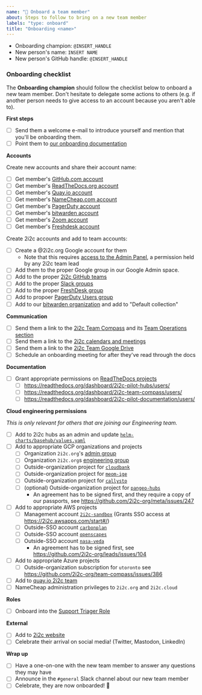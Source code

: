 ```yaml
---
name: "🙌 Onboard a team member"
about: Steps to follow to bring on a new team member
labels: "type: onboard"
title: "Onboarding <name>"
---
```


- Onboarding champion: `@INSERT_HANDLE`
- New person's name: `INSERT NAME`
- New person's GitHub handle: `@INSERT_HANDLE`

### Onboarding checklist

The **Onboarding champion** should follow the checklist below to onboard a new team member. Don't hesitate to delegate some actions to others (e.g. if another person needs to give access to an account because you aren't able to).

**First steps**

- [ ] Send them a welcome e-mail to introduce yourself and mention that you'll be onboarding them.
- [ ] Point them to [our onboarding documentation](https://compass.2i2c.org/operations/onboarding/)

**Accounts**

Create new accounts and share their account name:

- [ ] Get member's [GitHub.com account](https://github.com)
- [ ] Get member's [ReadTheDocs.org account](https://readthedocs.org)
- [ ] Get member's [Quay.io account](https://quay.io)
- [ ] Get member's [NameCheap.com account](https://namecheap.com)
- [ ] Get member's [PagerDuty account](https://pagerduty.com)
- [ ] Get member's [bitwarden account](https://bitwarden.com)
- [ ] Get member's [Zoom account](https://zoom.us)
- [ ] Get member's [Freshdesk account](https://www.freshworks.com)

Create 2i2c accounts and add to team accounts:

- [ ] Create a @2i2c.org Google account for them
	- Note that this requires [access to the Admin Panel](https://compass.2i2c.org/administration/google-workspace/), a permission held by any 2i2c team lead
- [ ] Add them to the proper Google group in our Google Admin space.
- [ ] Add to the proper [2i2c GitHub teams](https://github.com/orgs/2i2c-org/teams/)
- [ ] Add to the proper [Slack groups](https://2i2c.slack.com/admin/user_groups)
- [ ] Add to the proper [FreshDesk group](https://2i2c.freshdesk.com/a/admin/groups)
- [ ] Add to propoer [PagerDuty Users group](https://2i2c-org.pagerduty.com/users-new)
- [ ] Add to our [bitwarden organization](https://vault.bitwarden.com/#/organizations/11313781-4b83-41a3-9d35-afe200c8e9f1/vault) and add to "Default collection"

**Communication**

- [ ] Send them a link to the [2i2c Team Compass](https://compass.2i2c.org/) and its [Team Operations section](https://compass.2i2c.org/operations/)
- [ ] Send them a link to the [2i2c calendars and meetings](https://compass.2i2c.org/reference/calendar/)
- [ ] Send them a link to the [2i2c Team Google Drive](https://drive.google.com/drive/u/1/folders/0AJcabtB-T0LnUk9PVA)
- [ ] Schedule an onboarding meeting for after they've read through the docs

**Documentation**

- [ ] Grant appropriate permissions on [ReadTheDocs projects](https://readthedocs.org/)
  - [ ] https://readthedocs.org/dashboard/2i2c-pilot-hubs/users/
  - [ ] https://readthedocs.org/dashboard/2i2c-team-compass/users/
  - [ ] https://readthedocs.org/dashboard/2i2c-pilot-documentation/users/

**Cloud engineering permissions**

_This is only relevant for others that are joining our Engineering team._

- [ ] Add to 2i2c hubs as an admin and update [`helm-charts/basehub/values.yaml`](https://github.com/2i2c-org/infrastructure/blob/master/helm-charts/basehub/values.yaml)
- [ ] Add to appropriate GCP organizations and projects
  - [ ] Organization `2i2c.org`'s [admin group](https://console.cloud.google.com/iam-admin/groups/03znysh73qbio4n?organizationId=184174754493)
  - [ ] Organization `2i2c.org`s [engineering group](https://console.cloud.google.com/iam-admin/groups/01opuj5n2qnifml?organizationId=184174754493)
  - [ ] Outside-organization project for [`cloudbank`](https://console.cloud.google.com/iam-admin/iam?project=cb-1003-1696)
  - [ ] Outside-organization project for [`meom-ige`](https://console.cloud.google.com/iam-admin/iam?project=meom-ige-cnrs)
  - [ ] Outside-organization project for [`callysto`](https://console.cloud.google.com/iam-admin/iam?project=callysto-202316)
  - [ ] (optional) Outside-organization project for [`pangeo-hubs`](https://console.cloud.google.com/iam-admin/iam?project=columbia)
    - An agreement has to be signed first, and they require a copy of our passports, see https://github.com/2i2c-org/meta/issues/247

- [ ] Add to appropriate AWS projects
  - [ ] Management account [`2i2c-sandbox`](https://2i2c.awsapps.com/start/#/) (Grants SSO access at https://2i2c.awsapps.com/start#/)
  - [ ] Outside-SSO account [`carbonplan`](https://631969445205.signin.aws.amazon.com/console)
  - [ ] Outside-SSO account [`openscapes`](https://783616723547.signin.aws.amazon.com/console)
  - [ ] Outside-SSO account [`nasa-veda`](https://smce-veda.signin.aws.amazon.com/console)
    - An agreement has to be signed first, see https://github.com/2i2c-org/leads/issues/104
- [ ] Add to appropriate Azure projects
  - [ ] Outside-organization subscription for `utoronto` see https://github.com/2i2c-org/team-compass/issues/386
- [ ] Add to [quay.io 2i2c team](https://quay.io/organization/2i2c/teams/owners)
- [ ] NameCheap administration privileges to `2i2c.org` and `2i2c.cloud`

**Roles**

- [ ] Onboard into the [Support Triager Role](https://github.com/2i2c-org/team-compass/issues/new?assignees=&labels=type%3A+onboard&template=new-team-member.md&title=Onboarding+%3Cname%3E)

**External**

- [ ] Add to [2i2c website](https://2i2c.org/organization/)
- [ ] Celebrate their arrival on social media! (Twitter, Mastodon, LinkedIn)

**Wrap up**

- [ ] Have a one-on-one with the new team member to answer any questions they may have
- [ ] Announce in the `#general` Slack channel about our new team member
- [ ] Celebrate, they are now onboarded! 🎉
